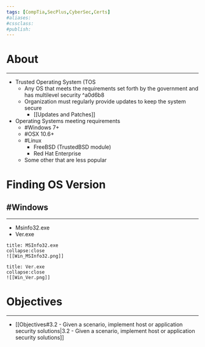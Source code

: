 ```yaml
---
tags: [CompTia,SecPlus,CyberSec,Certs]
#aliases:
#cssclass:
#publish:
---
```


# About
---
- Trusted Operating System (TOS
	- Any OS that meets the requirements set forth by the government and has multilevel security ^a0d6b8
	- Organization must regularly provide updates to keep the system secure
		- [[Updates and Patches]]
- Operating Systems meeting requirements
	- #Windows 7+
	- #OSX 10.6+
	- #Linux
		- FreeBSD (TrustedBSD module)
		- Red Hat Enterprise
	- Some other that are less popular

# Finding OS Version

## #Windows
---
- Msinfo32.exe
- Ver.exe

```ad-info
title: MSInfo32.exe
collapse:close
![[Win_MSInfo32.png]]
```

```ad-info
title: Ver.exe
collapse:close
![[Win_Ver.png]]
```

# Objectives
---
- [[Objectives#3.2 - Given a scenario, implement host or application security solutions|3.2 - Given a scenario, implement host or application security solutions]]